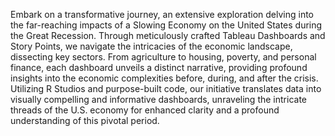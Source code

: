 Embark on a transformative journey, an extensive exploration delving into the far-reaching impacts of a Slowing Economy on the United States during the Great Recession. Through meticulously crafted Tableau Dashboards and Story Points, we navigate the intricacies of the economic landscape, dissecting key sectors. From agriculture to housing, poverty, and personal finance, each dashboard unveils a distinct narrative, providing profound insights into the economic complexities before, during, and after the crisis. Utilizing R Studios and purpose-built code, our initiative translates data into visually compelling and informative dashboards, unraveling the intricate threads of the U.S. economy for enhanced clarity and a profound understanding of this pivotal period.
